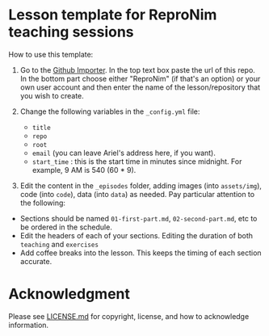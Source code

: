# Lesson template for ReproNim teaching sessions

How to use this template:

1. Go to the <a href="http://import.github.com/new?import_url=https://github.com/ReproNim/lesson-template
" target="_blank"> Github Importer</a>. In the top text box paste the url of this repo. In the bottom part
choose either "ReproNim" (if that's an option) or your own user account and
then enter the name of the lesson/repository that you wish to create.

2. Change the following variables in the `_config.yml` file:
   - `title`
   - `repo`
   - `root`
   - `email` (you can leave Ariel's address here, if you want).
   - `start_time` : this is the start time in minutes since midnight. For
     example, 9 AM is 540 (60 * 9).

3. Edit the content in the `_episodes` folder, adding images (into
  `assets/img`), code (into `code`), data (into `data`) as needed. Pay
  particular attention to the following:

  - Sections should be named `01-first-part.md`, `02-second-part.md`, etc to be ordered in the schedule.
  - Edit the headers of each of your sections. Editing the duration of both `teaching` and `exercises`
  - Add coffee breaks into the lesson. This keeps the timing of each section
    accurate.

# Acknowledgment

Please see [LICENSE.md](LICENSE.md) for copyright, license, and how to acknowledge information.

